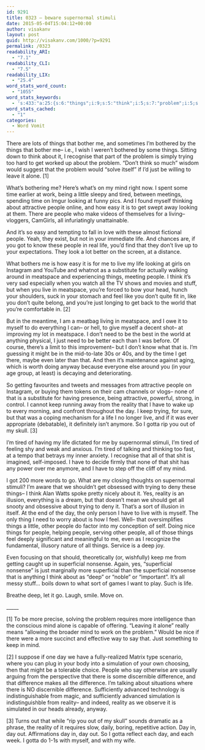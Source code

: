 ```yaml
---
id: 9291
title: 0323 – beware supernormal stimuli
date: 2015-05-04T15:04:12+00:00
author: visakanv
layout: post
guid: http://visakanv.com/1000/?p=9291
permalink: /0323
readability_ARI:
  - "7.1"
readability_CLI:
  - "7.5"
readability_LIX:
  - "25.4"
word_stats_word_count:
  - "1055"
word_stats_keywords:
  - 's:433:"a:25:{s:6:"things";i:9;s:5:"think";i:5;s:7:"problem";i:5;s:6:"trying";i:4;s:4:"just";i:5;s:5:"alone";i:3;s:4:"mind";i:5;s:4:"time";i:3;s:5:"tired";i:4;s:7:"looking";i:3;s:10:"attractive";i:3;s:6:"people";i:11;s:4:"easy";i:3;s:4:"life";i:6;s:4:"live";i:5;s:9:"meatspace";i:4;s:4:"feel";i:3;s:4:"need";i:3;s:4:"keep";i:4;s:7:"reality";i:5;s:5:"gotta";i:3;s:4:"deep";i:3;s:11:"superficial";i:4;s:8:"nonsense";i:3;s:10:"difference";i:4;}";'
word_stats_cached:
  - "1"
categories:
  - Word Vomit
---
```

There are lots of things that bother me, and sometimes I’m bothered by the things that bother me– i.e., I wish I weren’t bothered by some things. Sitting down to think about it, I recognise that part of the problem is simply trying too hard to get worked up about the problem. “Don’t think so much” wisdom would suggest that the problem would “solve itself” if I’d just be willing to leave it alone. [1]

What’s bothering me? Here’s what’s on my mind right now. I spent some time earlier at work, being a little sleepy and tired, between meetings, spending time on Imgur looking at funny pics. And I found myself thinking about attractive people online, and how easy it is to get swept away looking at them. There are people who make videos of themselves for a living– vloggers, CamGirls, all infuriatingly unattainable.

And it’s so easy and tempting to fall in love with these almost fictional people. Yeah, they exist, but not in your immediate life. And chances are, if you got to know these people in real life, you’d find that they don’t live up to your expectations. They look a lot better on the screen, at a distance.

What bothers me is how easy it is for me to live my life looking at girls on Instagram and YouTube and whatnot as a substitute for actually walking around in meatspace and experiencing things, meeting people. I think it’s very sad especially when you watch all the TV shows and movies and stuff, but when you live in meatspace, you’re forced to bow your head, hunch your shoulders, suck in your stomach and feel like you don’t quite fit in, like you don’t quite belong, and you’re just longing to get back to the world that you’re comfortable in. [2]

But in the meantime, I am a meatbag living in meatspace, and I owe it to myself to do everything I can– or hell, to give myself a decent shot– at improving my lot in meatspace. I don’t need to be the best in the world at anything physical, I just need to be better each than I was before. Of course, there’s a limit to this improvement– but I don’t know what that is. I’m guessing it might be in the mid-to-late 30s or 40s, and by the time I get there, maybe even later than that. And then it’s maintenance against aging, which is worth doing anyway because everyone else around you (in your age group, at least) is decaying and deteriorating.

So getting favourites and tweets and messages from attractive people on Instagram, or buying them tokens on their cam channels or vlogs– none of that is a substitute for having presence, being attractive, powerful, strong, in control. I cannot keep running away from the reality that I have to wake up to every morning, and confront throughout the day. I keep trying, for sure, but that was a coping mechanism for a life I no longer live, and if it was ever appropriate (debatable), it definitely isn’t anymore. So I gotta rip you out of my skull. [3]

I’m tired of having my life dictated for me by supernormal stimuli, I’m tired of feeling shy and weak and anxious. I’m tired of talking and thinking too fast, at a tempo that betrays my inner anxiety. I recognise that all of that shit is imagined, self-imposed. I have to decide firmly that none of that shit has any power over me anymore, and I have to step off the cliff of my mind.

I got 200 more words to go. What are my closing thoughts on supernormal stimuli? I&#8217;m aware that we shouldn&#8217;t get obsessed with trying to deny these things– I think Alan Watts spoke pretty nicely about it. Yes, reality is an illusion, everything is a dream, but that doesn&#8217;t mean we should get all snooty and obsessive about trying to deny it. That&#8217;s a sort of illusion in itself. At the end of the day, the only person I have to live with is myself. The only thing I need to worry about is how I feel. Well– that oversimplifies things a little, other people do factor into my conception of self. Doing nice things for people, helping people, serving other people, all of those things feel deeply significant and meaningful to me, even as I recognize the fundamental, illusory nature of all things. Service is a deep joy.

Even focusing on that should, theoretically (or, wishfully) keep me from getting caught up in superficial nonsense. Again, yes, &#8220;superficial nonsense&#8221; is just marginally more superficial than the superficial nonsense that is anything I think about as &#8220;deep&#8221; or &#8220;noble&#8221; or &#8220;important&#8221;. It&#8217;s all messy stuff&#8230; boils down to what sort of games I want to play. Such is life.

Breathe deep, let it go. Laugh, smile. Move on.

\_____

[1] To be more precise, solving the problem requires more intelligence than the conscious mind alone is capable of offering. “Leaving it alone” really means “allowing the broader mind to work on the problem.” Would be nice if there were a more succinct and effective way to say that. Just something to keep in mind.

[2] I suppose if one day we have a fully-realized Matrix type scenario, where you can plug in your body into a simulation of your own choosing, then that might be a tolerable choice. People who say otherwise are usually arguing from the perspective that there is some discernible difference, and that difference makes all the difference. I’m talking about situations where there is NO discernible difference. Sufficiently advanced technology is indistinguishable from magic, and sufficiently advanced simulation is indistinguishble from reality– and indeed, reality as we observe it is simulated in our heads already, anyway.

[3] Turns out that while “rip you out of my skull” sounds dramatic as a phrase, the reality of it requires slow, daily, boring, repetitive action. Day in, day out. Affirmations day in, day out. So I gotta reflect each day, and each week. I gotta do 1-1s with myself, and with my wife.